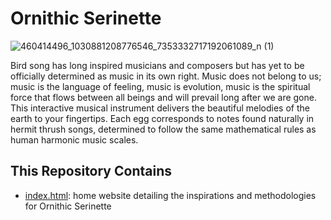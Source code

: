 # Ornithic Serinette
![460414496_1030881208776546_7353332717192061089_n (1)](https://github.com/user-attachments/assets/6a26cfec-04c9-44e6-b3b5-23d12acb6350)

Bird song has long inspired musicians and composers but has yet to be officially determined as music in its own right. Music does not belong to us; music is the language of feeling, music is evolution, music is the spiritual force that flows between all beings and will prevail long after we are gone. This interactive musical instrument delivers the beautiful melodies of the earth to your fingertips. Each egg corresponds to notes found naturally in hermit thrush songs, determined to follow the same mathematical rules as human harmonic music scales. 

## This Repository Contains
* [index.html](#index.html): home website detailing the inspirations and methodologies for Ornithic Serinette
